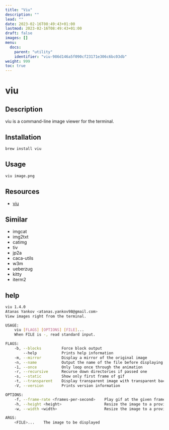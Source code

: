 ```yaml
---
title: "Viu"
description: ""
lead: ""
date: 2023-02-16T08:49:43+01:00
lastmod: 2023-02-16T08:49:43+01:00
draft: false
images: []
menu:
  docs:
    parent: "utility"
    identifier: "viu-986d146a5f090cf23171e306c6bc03db"
weight: 999
toc: true
---
```

# viu

## Description

viu is a command-line image viewer for the terminal.

## Installation

```bash
brew install viu
```

## Usage

```bash
viu image.png
```

## Resources

- [viu](https://github.com/atanunq/viu)

## Similar

- imgcat
- img2txt
- catimg
- tiv
- jp2a
- caca-utils
- w3m
- ueberzug
- kitty
- iterm2

## help

```bash
viu 1.4.0
Atanas Yankov <atanas.yankov98@gmail.com>
View images right from the terminal.

USAGE:
    viu [FLAGS] [OPTIONS] [FILE]...
    When FILE is -, read standard input.

FLAGS:
    -b, --blocks         Force block output
        --help           Prints help information
    -m, --mirror         Display a mirror of the original image
    -n, --name           Output the name of the file before displaying
    -1, --once           Only loop once through the animation
    -r, --recursive      Recurse down directories if passed one
    -s, --static         Show only first frame of gif
    -t, --transparent    Display transparent image with transparent background
    -V, --version        Prints version information

OPTIONS:
    -f, --frame-rate <frames-per-second>    Play gif at the given frame rate
    -h, --height <height>                   Resize the image to a provided height
    -w, --width <width>                     Resize the image to a provided width

ARGS:
    <FILE>...    The image to be displayed
```